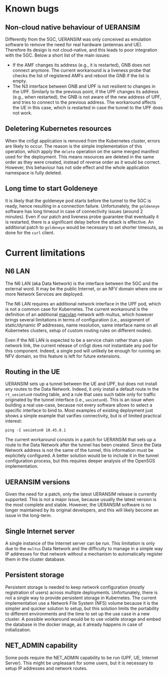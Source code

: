 # Known bugs

## Non-cloud native behaviour of UERANSIM

Differently from the 5GC, UERANSIM was only conceived as emulation software to remove the need for real hardware (antennas and UE). Therefore its design is not cloud-native, and this leads to poor integration with the 5GC. Below a short list of the main issues:
- If the AMF changes its address (e.g., it is restarted), GNB does not connect anymore. The current workaround is a liveness probe that checks the list of registered AMFs and reboot the GNB if the list is empty.
- The N3 interface between GNB and UPF is not resilient to changes in the UPF. Similarly to the previous point, if the UPF changes its address (e.g., when restarted), the GNB is not aware of the new address of UPF, and tries to connect to the previous address. The workaround affects the UE in this case, which is restarted in case the tunnel to the UPF does not work.

## Deletering Kubernetes resources

When the cn5gt application is removed from the Kubernetes cluster, errors are likely to occur. The reason is the simple implementation of this operation, which apply the ```delete``` operation on the same merged manifest used for the deployment. This means resources are deleted in the same order as they were created, instead of reverse order as it would be correct. However, this behaviour has not side effect and the whole application namespace is fully deleted.

## Long time to start Goldeneye

It is likely that the goldeneye pod starts before the tunnel to the 5GC is ready, hence resulting in a connection failure. Unfortunately, the ```goldeneye``` software has long timeout in case of connectivity issues (around 2 minutes). Even if our patch and liveness probe guarantee that eventually it is restarted, there is a significant delay before the attack is effective. An additional patch to ```goldeneye``` would be necessary to set shorter timeouts, as done for the ```curl``` client.



# Current limitations

## N6 LAN

The N6 LAN (aka Data Network) is the interface between the 5GC and the external word. It may be the public Internet, or an NFV domain where one or more Network Services are deployed. 

The N6 LAN requires an additional network interface in the UPF pod, which is not a common case for Kubernetes. The current workaround is the definition of an additional [macvlan](https://www.cni.dev/plugins/current/main/macvlan/) network with multus, which however brings several limitations in terms of configuration (i.e., assignment of static/dynamic IP addresses, name resolution, same interface name on all Kubernetes clusters, setup of custom routing rules on different nodes). 

Even if the N6 LAN is expected to be a service chain rather than a plain network link, the current release of cn5gt does not instantiate any pod for this component. Indeed, a single pod will unlikely be enough for running an NFV domain, so this feature is left for future extensions.

## Routing in the UE

UERANSIM sets up a tunnel between the UE and UPF, but does not install any routes to the Data Network. Indeed, it only install a default route in the ```rt_uesimtun0``` routing table, and a rule that uses such table only for traffic originated by the tunnel interface (i.e., ```uesimtun0```). This is an issue when building a real use-case, because not every software allows to select a specific interface to bind to. Most examples of existing deployment just shows a simple example that varifies connectivity, but is of limited practical interest:
```
ping -I uesimtun0 10.45.0.1
```

The current workaround consists in a patch for UERANSIM that sets up a route to the Data Network after the tunnel has been created. Since the Data Network address is not the same of the tunnel, this information must be explicitely configured. A better solution would be to include it in the tunnel configuration process, but this requires deeper analysis of the Open5GS implementation.


## UERANSIM versions

Given the need for a patch, only the latest UERANSIM release is currently supported. This is not a major issue, because usually the latest version is the most complete and stable. However, the UERANSIM software is no longer maintained by its original developers, and this will likely become an issue in the long-term.

## Single Internet server

A single instance of the Internet server can be run. This limitation is only due to the ```multus``` Data Network and the difficulty to manage in a simple way IP addresses for that network without a mechanism to automatically register them in the cluster database.

## Persistent storage

Persistent storage is needed to keep network configuration (mostly registration of users) across multiple deployments. Unfortunately, there is not a single way to provide persistent storage in Kubernetes. The current implementation use a Network File System (NFS) volume because it is the simpler and quicker solution to setup, but this solution limits the portability to different environments and the time to set up the use case in a new cluster.  A possible workaround would be to use volatile storage and embed the database in the docker image, as it already happens in case of initialization. 

## NET_ADMIN capability

Some pods require the NET_ADMIN capability to be run (UPF, UE, Internet Server). This might be unpleasant for some users, but it is necessary to setup IP addresses and network routes.  
